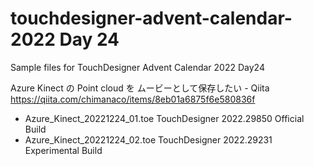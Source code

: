 # touchdesigner-advent-calendar-2022 Day 24

Sample files for TouchDesigner Advent Calendar 2022 Day24

Azure Kinect の Point cloud を ムービーとして保存したい - Qiita
https://qiita.com/chimanaco/items/8eb01a6875f6e580836f


* Azure_Kinect_20221224_01.toe TouchDesigner 2022.29850 Official Build 
* Azure_Kinect_20221224_02.toe TouchDesigner 2022.29231 Experimental Build
